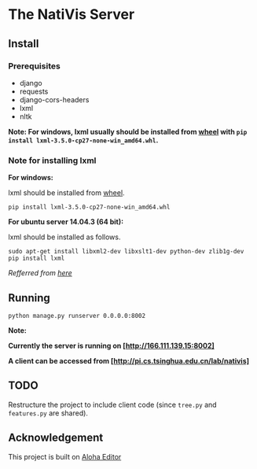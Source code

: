 # The NatiVis Server
## Install
### Prerequisites
* django
* requests
* django-cors-headers
* lxml
* nltk

**Note: For windows, lxml usually should be installed from [wheel](http://www.lfd.uci.edu/~gohlke/pythonlibs/#lxml) with `pip install lxml-3.5.0-cp27-none-win_amd64.whl`.**

### Note for installing lxml
**For windows:**

lxml should be installed from [wheel](http://www.lfd.uci.edu/~gohlke/pythonlibs/#lxml).
```shell
pip install lxml-3.5.0-cp27-none-win_amd64.whl
```

**For ubuntu server 14.04.3 (64 bit):**

lxml should be installed as follows.
```shell
sudo apt-get install libxml2-dev libxslt1-dev python-dev zlib1g-dev 
pip install lxml
```
*Refferred from [here](http://stackoverflow.com/questions/6504810/how-to-install-lxml-on-ubuntu)*

## Running
```shell
python manage.py runserver 0.0.0.0:8002
```

**Note:**

**Currently the server is running on [http://166.111.139.15:8002]**

**A client can be accessed from [http://pi.cs.tsinghua.edu.cn/lab/nativis]**

## TODO
Restructure the project to include client code (since `tree.py` and `features.py` are shared).

## Acknowledgement
This project is built on [Aloha Editor](https://github.com/alohaeditor/Aloha-Editor)
